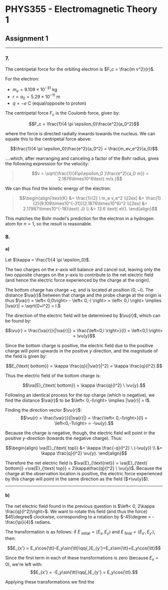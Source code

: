 # PHYS355 - Electromagnetic Theory 1
## Assignment 1
___

### 7.

The centripetal force for the orbiting electron is $F_c = \frac{m  v^2}{r}$.

For the electron:
- $m_e = 9.109\times10^{-31}\text{ kg}$
- $r = a_0 = 5.29\times10^{-11}\text{ m}$
- $q = -e\text{ C}$ (equal/opposite to proton)

The centripetal force $F_c$ is the Coulomb force, given by:

$$F_c = \frac{1}{4 \pi \epsilon_0}\frac{e^2}{a_0^2}$$

where the force is directed radially inwards towards the nucleus. We can equate this to the centripetal force above:

$$\frac{1}{4 \pi \epsilon_0}\frac{e^2}{a_0^2} = \frac{m_ev_e^2}{a_0}$$

....which, after rearranging and canceling a factor of the Bohr radius, gives the following expression for the velocity:

>$$v = \sqrt{\frac{1}{4\pi\epsilon_0 }\frac{e^2}{a_0 m}} = 2.1876\times10^6\text{ m/s.}$$

We can thus find the kinetic energy of the electron:

>$$\begin{align}\text{K} &= \frac{1}{2} \ m_e  v_e^2 \\[2ex] &= \frac{1}{2}(9.109\times10^{-31})(2.1876\times10^6)^2 \\[2ex] &= 2.17987\times10^{-18}\text{ J} \\ &= 13.6 \text{ eV}.  \end{align}$$

This matches the Bohr model's prediction for the electron in a hydrogen atom for $n=1$, so the result is reasonable. 


### 8.

#### a)

Let $\kappa = \frac{1}{4 \pi \epsilon_0}$.

The two charges on the $x$-axis will balance and cancel out, leaving only the two opposite charges on the $y$-axis to contribute to the net electric field (and hence the electric force experienced by the charge at the origin).

The bottom charge has charge $+q$, and is located at position $\left<0,  -l   \right>$. The distance $\va{r}$ between that charge and the probe charge at the origin is thus $\va{r} = \left< 0,0\right> - \left< 0,-l   \right> = \left< 0,l \right> \implies |\va{r}| = \sqrt{0+l^2} = l.$

The direction of the electric field will be determined by $\vu{r}$, which can be found by:

$$\vu{r} = \frac{\va{r}}{|\va{r}|} = \frac{\left<0,l \right>}{l} = \left<0,1 \right> = \vu{y}$$

Since the bottom charge is positive, the electric field due to the positive charge will point upwards in the positive $y$ direction, and the magnitude of the field is given by:

$$E_{\text{ bottom}} = \kappa \frac{q}{|\va{r}|^2} = \kappa \frac{q}{l^2}.$$

Thus the electric field of the bottom charge is:

$$\va{E}_{\text{ bottom}} = \kappa \frac{q}{l^2} \ \vu{y}.$$

Following an identical process for the top charge (which is negative), we find the distance $\va{r}$ to be $\left< 0,-l\right> \implies |\va{r}| = l$. 

Finding the direction vector $\vu{r}$:
$$\vu{r} = \frac{\va{r}}{|\va{r}|} = \frac{\left< 0,-l\right>}{l} = \left<0,-1\right> = -\vu{y}.$$

Because the charge is negative, though, the electric field will point in the positive $y$-direction (towards the negative charge). Thus:



$$\begin{align} \va{E}_{\text{ top}} &= \kappa \frac{-q}{l^2} \ (-\vu{y}) \\ &= \kappa \frac{q}{l^2} \vu{y}. \end{align}$$

Therefore the net electric field is $\va{E}_{\text{net}} = \va{E}_{\text{ bottom}} +\va{E}_{\text{ top}} = 2\kappa\frac{q}{l^2} \ \vu{y}$. Because the charge at the observation location is positive, the electric force experienced by this charge will point in the same direction as the field ($+\vu{y}$). 
___

#### b)

The net electric field found in the previous question is $\left< 0, 2\kappa \frac{q}{l^2}\right>$. We want to rotate this field (and thus the force) $45\degree$ clockwise, corresponding to a rotation by $-45\degree = -\frac{\pi}{4}$ radians. 

The transformation is as follows: if $E_\text{ initial} = \left<E_x,E_y\right>$ and $E_\text{ final} = \left<E_{x'},E_{y'}\right>$, then:

$$E_{x'} = E_x\cos{\tt}-E_y\sin{\tt}\qq{,}E_{y'}=E_x\sin{\tt}+E_y\cos{\tt}$$

Since the first term in each of these transformations is zero (because $E_x=0$), we're left with:
$$E_{x'} = -E_y\sin{\tt}\qq{,}E_{y'} = E_y\cos{\tt}.$$

Applying these transformations we find the 